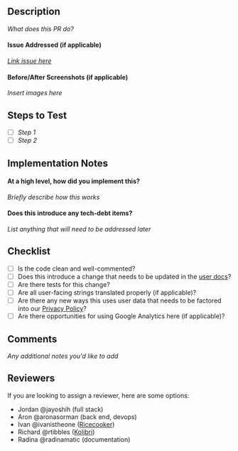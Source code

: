 ## Description

*What does this PR do?*

#### Issue Addressed (if applicable)

*[Link issue here]()*

#### Before/After Screenshots (if applicable)

*Insert images here*


## Steps to Test

- [ ] *Step 1*
- [ ] *Step 2*

## Implementation Notes

#### At a high level, how did you implement this?

*Briefly describe how this works*

#### Does this introduce any tech-debt items?

*List anything that will need to be addressed later*


## Checklist

- [ ] Is the code clean and well-commented?
- [ ] Does this introduce a change that needs to be updated in the [user docs](https://kolibri-studio.readthedocs.io/en/latest/index.html)?
- [ ] Are there tests for this change?
- [ ] Are all user-facing strings translated properly (if applicable)?
- [ ] Are there any new ways this uses user data that needs to be factored into our [Privacy Policy](https://github.com/learningequality/studio/tree/master/contentcuration/contentcuration/templates/policies/text)?
- [ ] Are there opportunities for using Google Analytics here (if applicable)?

## Comments

*Any additional notes you'd like to add*

## Reviewers

If you are looking to assign a reviewer, here are some options:
- Jordan @jayoshih (full stack)
- Aron @aronasorman (back end, devops)
- Ivan @ivanistheone ([Ricecooker](https://github.com/learningequality/ricecooker))
- Richard @rtibbles ([Kolibri](https://github.com/learningequality/kolibri))
- Radina @radinamatic (documentation)
